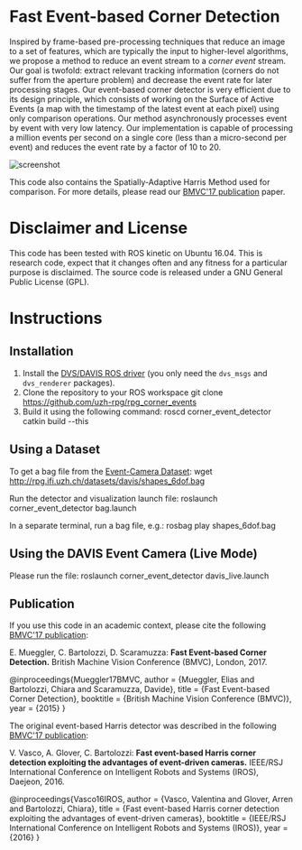 # Fast Event-based Corner Detection
Inspired by frame-based pre-processing techniques that reduce an image to a set of features, which are typically the input to higher-level algorithms, we propose a method to reduce an event stream to a *corner event* stream.
Our goal is twofold: extract relevant tracking information (corners do not suffer from the aperture problem) and decrease the event rate for later processing stages.
Our event-based corner detector is very efficient due to its design principle, which consists of working on the Surface of Active Events (a map with the timestamp of the latest event at each pixel) using only comparison operations.
Our method asynchronously processes event by event with very low latency.
Our implementation is capable of processing a million events per second on a single core (less than a micro-second per event) and reduces the event rate by a factor of 10 to 20.

![screenshot](https://user-images.githubusercontent.com/)

This code also contains the Spatially-Adaptive Harris Method used for comparison.
For more details, please read our [BMVC'17 publication](http://rpg.ifi.uzh.ch/docs/BMVC17_Mueggler.pdf) paper.


# Disclaimer and License
This code has been tested with ROS kinetic on Ubuntu 16.04.
This is research code, expect that it changes often and any fitness for a particular purpose is disclaimed.
The source code is released under a GNU General Public License (GPL).


# Instructions
## Installation
1. Install the [DVS/DAVIS ROS driver](https://github.com/uzh-rpg/rpg_dvs_ros) (you only need the `dvs_msgs` and `dvs_renderer` packages).
2. Clone the repository to your ROS workspace
  git clone https://github.com/uzh-rpg/rpg_corner_events
3. Build it using the following command:
  roscd corner_event_detector
  catkin build --this

## Using a Dataset
To get a bag file from the [Event-Camera Dataset](http://rpg.ifi.uzh.ch/davis_data.html):
  wget http://rpg.ifi.uzh.ch/datasets/davis/shapes_6dof.bag

Run the detector and visualization launch file:
  roslaunch corner_event_detector bag.launch

In a separate terminal, run a bag file, e.g.:
  rosbag play shapes_6dof.bag

## Using the DAVIS Event Camera (Live Mode)
Please run the file:
  roslaunch corner_event_detector davis_live.launch


## Publication

If you use this code in an academic context, please cite the following [BMVC'17 publication](http://rpg.ifi.uzh.ch/docs/BMVC17_Mueggler.pdf):

E. Mueggler, C. Bartolozzi, D. Scaramuzza:
**Fast Event-based Corner Detection.**
British Machine Vision Conference (BMVC), London, 2017.

  @inproceedings{Mueggler17BMVC,
   author = {Mueggler, Elias and Bartolozzi, Chiara and Scaramuzza, Davide},
   title = {Fast Event-based Corner Detection},
   booktitle = {British Machine Vision Conference (BMVC)},
   year = {2015}
  }


The original event-based Harris detector was described in the following [BMVC'17 publication](http://ieeexplore.ieee.org/document/7759610/):

V. Vasco, A. Glover, C. Bartolozzi:
**Fast event-based Harris corner detection exploiting the advantages of event-driven cameras.**
IEEE/RSJ International Conference on Intelligent Robots and Systems (IROS), Daejeon, 2016.

  @inproceedings{Vasco16IROS,
   author = {Vasco, Valentina and Glover, Arren and Bartolozzi, Chiara},
   title = {Fast event-based Harris corner detection exploiting the advantages of event-driven cameras},
   booktitle = {IEEE/RSJ International Conference on Intelligent Robots and Systems (IROS)},
   year = {2016}
  }
